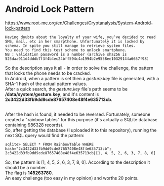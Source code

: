 # Android Lock Pattern
https://www.root-me.org/en/Challenges/Cryptanalysis/System-Android-lock-pattern

```
Having doubts about the loyalty of your wife, you’ve decided to read SMS, mail, etc in her smarpthone. Unfortunately it is locked by schema. In spite you still manage to retrieve system files.
You need to find this test scheme to unlock smartphone.
NB : validation password is a number (archive sha256 is 525daa911d4dddb7f3f4b4ec24bff594c4a1994b2e9558ee10329144a6657f98)
```

So the description says it all - in order to solve the challenge, the pattern that locks the phone needs to be cracked.<br>
In Android, when a pattern is set then a _gesture.key_ file is generated, with a SHA-1 hash of the actual pattern values.<br>
After a quick search, the _gesture.key_ file's path seems to be **/data/system/gesture.key**, and it's content is **2c3422d33fb9dd9cde87657408e48f4e635713cb**.<br><br>

After the hash is found, it needed to be reversed. Fortunately, someone created a "rainbow tables" for this purpose (it's actually a SQLite database containing 986328 records).<br>
So, after getting the database (I uploaded it to this repository), running the next SQL query would find the pattern:

```base
sqlite> SELECT * FROM RainbowTable WHERE hash="2c3422d33fb9dd9cde87657408e48f4e635713cb";
2c3422d33fb9dd9cde87657408e48f4e635713cb|[1, 4, 5, 2, 6, 3, 7, 8, 0]
```

So, the pattern is [1, 4, 5, 2, 6, 3, 7, 8, 0]. According to the description it should be a number.  
The flag is **145263780**.<br>
An easy challenge (too easy in my opinion) and worths 20 points.
